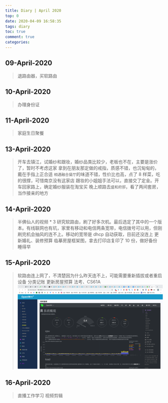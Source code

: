 ```yaml
---
title: Diary | April 2020
top: 0
date: 2020-04-09 16:58:35
tags: diary
toc: true
comment: true
categories:
---
```


## 09-April-2020

> 退路由器，买软路由

## 10-April-2020

> 办理身份证

## 11-April-2020

> 家庭生日聚餐

<!-- more -->

## 13-April-2020

> 开车去镇江，试婚纱和跟妆，婚纱品类比较少，老板也不在，主要是涨价了，暂时不考虑这家
> 拿到在朋友那定做的戒指，质感不错，也沉甸甸的，戴在手指上正合适
> `相遇融合餐厅`的味道不错，性价比也高，点了 8 样菜，吃的很撑，可惜南京没有这家店
> 跟妆的小姐姐手法可以，直接交了定金。开车回家路上，确定婚纱服装在淘宝买
> 晚上顺路去`盛和府邸`，看了两间套房，当作接亲的地方

## 14-April-2020

> 半佛仙人的视频 \* 3
> 研究软路由，刷了好多次机。最后选定了其中的一个版本。有线联网也有坑，家里有移动和电信两条宽带，电信拨号可以用，但刚刷完机会抽风的连不上。移动的宽带是 dhcp 自动获取，目前还没连上
> 更新婚礼、装修预算
> 临摹房屋框架图，拿去打印店复印了 10 份，做好备份
> 睡得早

## 15-April-2020

> 软路由连上网了，不清楚因为什么昨天连不上，可能需要重新插拔或者重启设备
> 分类记账
> 更新房屋预算
> 法考、CS61A
> ![lede](/../images/diray/lede01.png)

## 16-April-2020

> 直播工作学习
> 视频剪辑
